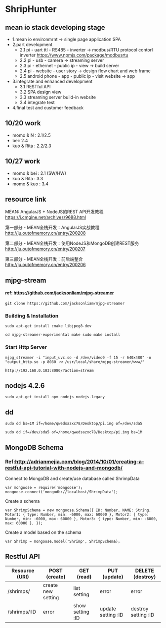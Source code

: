 # ShripHunter

## mean io stack developing stage

- 1.mean io environmrnt -> single page application SPA
- 2.part development
	- 2.1 pi - uart ttl - RS485 - inverter -> modbus/RTU protocol contorl inverter
	https://www.npmjs.com/package/modbusrtu
	- 2.2 pi - usb - camera -> streaming server
	- 2.3 pi - ethernet - public ip - view -> build server
	- 2.4 pi - website - user story -> design flow chart and web frame
	- 2.5 android phone - app - public ip - visit website -> app
- 3.integrate and enhanced development
	- 3.1 RESTful API 
	- 3.2 SPA design view
	- 3.3 streaming server build-in website
	- 3.4 integrate test
- 4.final test and customer feedback

## 10/20 work
- momo & N : 2.1/2.5
- bei: 2.4 
- kuo & Rita : 2.2/2.3

## 10/27 work
- momo & bei : 2.1 (SW/HW)
- kuo & Rita : 3.3
- momo & kuo : 3.4


## resource link

MEAN: AngularJS + NodeJS的REST API开发教程
https://i.cmgine.net/archives/9688.html


第一部分 - MEAN全栈开发：AngularJS实战教程
http://ju.outofmemory.cn/entry/200208

第二部分 - MEAN全栈开发：使用NodeJS和MongoDB创建REST服务 
http://ju.outofmemory.cn/entry/200207

第三部分 - MEAN全栈开发：前后端整合
http://ju.outofmemory.cn/entry/200206


## mjpg-stream
#### ref: https://github.com/jacksonliam/mjpg-streamer

`
git clone https://github.com/jacksonliam/mjpg-streamer
`

### Building & Installation
`
sudo apt-get install cmake libjpeg8-dev
`

`
cd mjpg-streamer-experimental
make
sudo make install
`

### Start Http Server
`
mjpg_streamer -i "input_uvc.so -d /dev/video0 -f 15 -r 640x480" -o "output_http.so -p 8080 -w /usr/local/share/mjpg-streamer/www/"
`

`
http://192.168.0.103:8080/?action=stream
`


## nodejs 4.2.6
`
sudo apt-get install npm nodejs nodejs-legacy 
`

## dd
`
sudo dd bs=1M if=/home/qwedsazxc78/Desktop/pi.img of=/dev/sda5
`

`
sudo dd if=/dev/sda5 of=/home/qwedsazxc78/Desktop/pi.img bs=1M
`


## MongoDB Schema
### Ref:http://adrianmejia.com/blog/2014/10/01/creating-a-restful-api-tutorial-with-nodejs-and-mongodb/

Connect to MongoDB and create/use database called ShrimpData

`
var mongoose = require('mongoose');
mongoose.connect('mongodb://localhost/ShrimpData');
`


Create a schema

`
var ShrimpSchema = new mongoose.Schema({
  ID: Number,
  NAME: String,
  Motor1: { type: Number, min: -6000, max: 60000 },
  Motor2: { type: Number, min: -6000, max: 60000 },
  Motor3: { type: Number, min: -6000, max: 60000 },
});
`


Create a model based on the schema

`var Shrimp = mongoose.model('Shrimp', ShrimpSchema);`



## Restful API

| Resource (URI) | POST (create)      | GET (read)       | PUT (update)       | DELETE (destroy)    |
|----------------|--------------------|------------------|--------------------|---------------------|
| /shrimps/      | create new setting | list setting     | error              | error               |
| /shrimps/:ID   | error              | show setting :ID | update setting :ID | destroy setting :ID |
